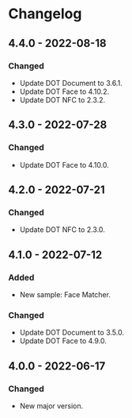 # Changelog

## 4.4.0 - 2022-08-18
### Changed
- Update DOT Document to 3.6.1.
- Update DOT Face to 4.10.2.
- Update DOT NFC to 2.3.2.

## 4.3.0 - 2022-07-28
### Changed
- Update DOT Face to 4.10.0.

## 4.2.0 - 2022-07-21
### Changed
- Update DOT NFC to 2.3.0.

## 4.1.0 - 2022-07-12
### Added
- New sample: Face Matcher.

### Changed
- Update DOT Document to 3.5.0.
- Update DOT Face to 4.9.0.

## 4.0.0 - 2022-06-17
### Changed
- New major version.